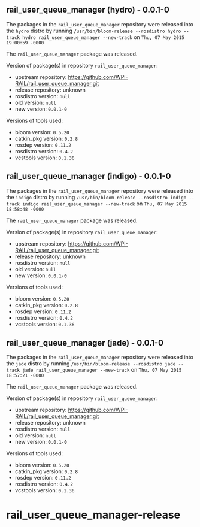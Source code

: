 ## rail_user_queue_manager (hydro) - 0.0.1-0

The packages in the `rail_user_queue_manager` repository were released into the `hydro` distro by running `/usr/bin/bloom-release --rosdistro hydro --track hydro rail_user_queue_manager --new-track` on `Thu, 07 May 2015 19:00:59 -0000`

The `rail_user_queue_manager` package was released.

Version of package(s) in repository `rail_user_queue_manager`:
- upstream repository: https://github.com/WPI-RAIL/rail_user_queue_manager.git
- release repository: unknown
- rosdistro version: `null`
- old version: `null`
- new version: `0.0.1-0`

Versions of tools used:
- bloom version: `0.5.20`
- catkin_pkg version: `0.2.8`
- rosdep version: `0.11.2`
- rosdistro version: `0.4.2`
- vcstools version: `0.1.36`


## rail_user_queue_manager (indigo) - 0.0.1-0

The packages in the `rail_user_queue_manager` repository were released into the `indigo` distro by running `/usr/bin/bloom-release --rosdistro indigo --track indigo rail_user_queue_manager --new-track` on `Thu, 07 May 2015 18:58:48 -0000`

The `rail_user_queue_manager` package was released.

Version of package(s) in repository `rail_user_queue_manager`:
- upstream repository: https://github.com/WPI-RAIL/rail_user_queue_manager.git
- release repository: unknown
- rosdistro version: `null`
- old version: `null`
- new version: `0.0.1-0`

Versions of tools used:
- bloom version: `0.5.20`
- catkin_pkg version: `0.2.8`
- rosdep version: `0.11.2`
- rosdistro version: `0.4.2`
- vcstools version: `0.1.36`


## rail_user_queue_manager (jade) - 0.0.1-0

The packages in the `rail_user_queue_manager` repository were released into the `jade` distro by running `/usr/bin/bloom-release --rosdistro jade --track jade rail_user_queue_manager --new-track` on `Thu, 07 May 2015 18:57:21 -0000`

The `rail_user_queue_manager` package was released.

Version of package(s) in repository `rail_user_queue_manager`:
- upstream repository: https://github.com/WPI-RAIL/rail_user_queue_manager.git
- release repository: unknown
- rosdistro version: `null`
- old version: `null`
- new version: `0.0.1-0`

Versions of tools used:
- bloom version: `0.5.20`
- catkin_pkg version: `0.2.8`
- rosdep version: `0.11.2`
- rosdistro version: `0.4.2`
- vcstools version: `0.1.36`


# rail_user_queue_manager-release
